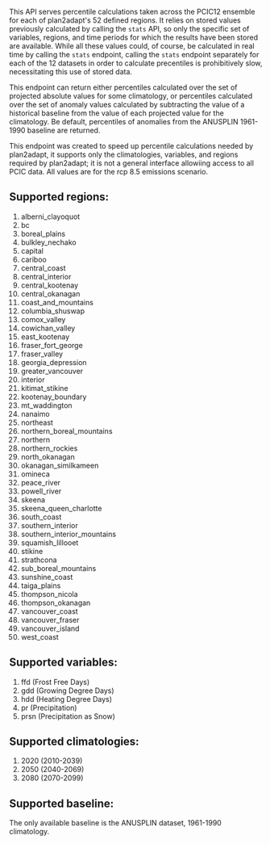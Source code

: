 This API serves percentile calculations taken across the PCIC12 ensemble for each of plan2adapt's 52 defined regions. It relies on stored values previously calculated by calling the `stats` API, so only the specific set of variables, regions, and time periods for which the results have been stored are available. While all these values could, of course, be calculated in real time by calling the `stats` endpoint, calling the `stats` endpoint separately for each of the 12 datasets in order to calculate precentiles is prohibitively slow, necessitating this use of stored data.

This endpoint can return either percentiles calculated over the set of projected absolute values for some climatology, or percentiles calculated over the set of anomaly values calculated by subtracting the value of a historical baseline from the value of each projected value for the climatology. Be default, percentiles of anomalies from the ANUSPLIN 1961-1990 baseline are returned.

This endpoint was created to speed up percentile calculations needed by plan2adapt, it supports only the climatologies, variables, and regions required by plan2adapt; it is not a general interface allowiing access to all PCIC data. All values are for the rcp 8.5 emissions scenario.

## Supported regions:
1. alberni_clayoquot
1. bc
1. boreal_plains
1. bulkley_nechako
1. capital
1. cariboo
1. central_coast
1. central_interior
1. central_kootenay
1. central_okanagan
1. coast_and_mountains
1. columbia_shuswap
1. comox_valley
1. cowichan_valley
1. east_kootenay
1. fraser_fort_george
1. fraser_valley
1. georgia_depression
1. greater_vancouver
1. interior
1. kitimat_stikine
1. kootenay_boundary
1. mt_waddington
1. nanaimo
1. northeast
1. northern_boreal_mountains
1. northern
1. northern_rockies
1. north_okanagan
1. okanagan_similkameen
1. omineca
1. peace_river
1. powell_river
1. skeena
1. skeena_queen_charlotte
1. south_coast
1. southern_interior
1. southern_interior_mountains
1. squamish_lillooet
1. stikine
1. strathcona
1. sub_boreal_mountains
1. sunshine_coast
1. taiga_plains
1. thompson_nicola
1. thompson_okanagan
1. vancouver_coast
1. vancouver_fraser
1. vancouver_island
1. west_coast

## Supported variables:
1. ffd (Frost Free Days)
1. gdd (Growing Degree Days)
1. hdd (Heating Degree Days)
1. pr (Precipitation)
1. prsn (Precipitation as Snow)

## Supported climatologies:
1. 2020 (2010-2039)
2. 2050 (2040-2069)
3. 2080 (2070-2099)

## Supported baseline:
The only available baseline is the ANUSPLIN dataset, 1961-1990 climatology.